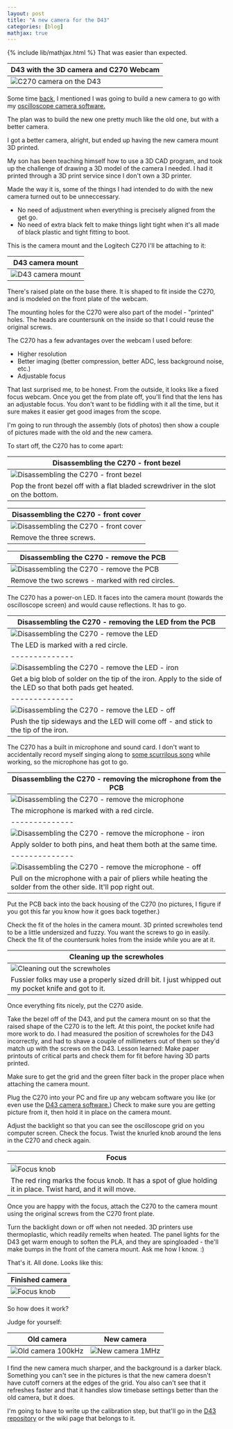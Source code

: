 ```yaml
---
layout: post
title: "A new camera for the D43"
categories: [blog]
mathjax: true
---
```

{% include lib/mathjax.html %}
That was easier than expected.

|D43 with the 3D camera and C270 Webcam|
|--------------|
|![C270 camera on the D43](/assets/newcamera/newcamera.jpg)|

Some time [back,](camera-design-considerations) I mentioned I was going to build a new camera to go with my [oscilloscope camera software.](https://github.com/JosephEoff/D43)

The plan was to build the new one pretty much like the old one, but with a better camera.

I got a better camera, alright, but ended up having the new camera mount 3D printed.

My son has been teaching himself how to use a 3D CAD program, and took up the challenge of drawing a 3D model of the camera I needed.  I had it printed through a 3D print service since I don't own a 3D printer.

Made the way it is, some of the things I had intended to do with the new camera turned out to be unneccessary.

- No need of adjustment when everything is precisely aligned from the get go.
- No need of extra black felt to make things light tight when it's all made of black plastic and tight fitting to boot.

This is the camera mount and the Logitech C270 I'll be attaching to it:

|D43 camera mount|
|--------------|
|![D43 camera mount](/assets/newcamera/cameramount.jpg)|

There's raised plate on the base there.  It is shaped to fit inside the C270, and is modeled on the front plate of the webcam.

The mounting holes for the C270 were also part of the model - "printed" holes. The heads are countersunk on the inside so that I could reuse the original screws.

The C270 has a few advantages over the webcam I used before:

- Higher resolution
- Better imaging (better compression, better ADC, less background noise, etc.)
- Adjustable focus

That last surprised me, to be honest.  From the outside, it looks like a fixed focus webcam.  Once you get the from plate off, you'll find that the lens has an adjustable focus.  You don't want to be fiddling with it all the time, but it sure makes it easier get good images from the scope.

I'm going to run through the assembly (lots of photos) then show a couple of pictures made with the old and the new camera.

To start off, the C270 has to come apart:

|Disassembling the C270 - front bezel|
|--------------|
|![Disassembling the C270 - front bezel](/assets/newcamera/C270-1.jpg)|
|Pop the front bezel off with a flat bladed screwdriver in the slot on the bottom.|

|Disassembling the C270 - front cover|
|--------------|
|![Disassembling the C270 - front cover](/assets/newcamera/C270-2.jpg)|
|Remove the three screws.|

|Disassembling the C270 - remove the PCB|
|--------------|
|![Disassembling the C270 - remove the PCB](/assets/newcamera/C270-3.jpg)|
|Remove the two screws - marked with red circles.|


The C270 has a power-on LED.  It faces into the camera mount (towards the oscilloscope screen) and would cause reflections.  It has to go.

|Disassembling the C270 - removing the LED from the PCB|
|--------------|
|![Disassembling the C270 - remove the LED](/assets/newcamera/C270-4.jpg)|
|The LED is marked with a red circle.|
|--------------|
|![Disassembling the C270 - remove the LED - iron](/assets/newcamera/C270-5.jpg)|
|Get a big blob of solder on the tip of the iron.  Apply to the side of the LED so that both pads get heated.|
|--------------|
|![Disassembling the C270 - remove the LED - off](/assets/newcamera/C270-6.jpg)|
|Push the tip sideways and the LED will come off - and stick to the tip of the iron.|


The C270 has a built in microphone and sound card.  I don't want to accidentally record myself singing along to [some scurrilous song](https://www.amazon.com/Bird-Bath/dp/B075VF61V4/ref=sr_1_3?keywords=trashmen+bird+bath&qid=1571784383&sr=8-3) while working, so the microphone has got to go.

|Disassembling the C270 - removing the microphone from the PCB|
|--------------|
|![Disassembling the C270 - remove the microphone](/assets/newcamera/C270-7.jpg)|
|The microphone is marked with a red circle.|
|--------------|
|![Disassembling the C270 - remove the microphone - iron](/assets/newcamera/C270-8.jpg)|
|Apply solder to both pins, and heat them both at the same time.|
|--------------|
|![Disassembling the C270 - remove the microphone - off](/assets/newcamera/C270-9.jpg)|
|Pull on the microphone with a pair of pliers while heating the solder from the other side.  It'll pop right out.|

Put the PCB back into the back housing of the C270 (no pictures, I figure if you got this far you know how it goes back together.)

Check the fit of the holes in the camera mount.  3D printed screwholes tend to be a little undersized and fuzzy.  You want the screws to go in easily.  Check the fit of the countersunk holes from the inside while you are at it.

|Cleaning up the screwholes|
|--------------|
|![Cleaning out the screwholes](/assets/newcamera/screwholes.jpg)|
|Fussier folks may use a properly sized drill bit.  I just whipped out my pocket knife and got to it.|

Once everything fits nicely, put the C270 aside.

Take the bezel off of the D43, and put the camera mount on so that the raised shape of the C270 is to the left.  At this point, the pocket knife had more work to do.  I had measured the position of screwholes for the D43 incorrectly, and had to shave a couple of millimeters out of them so they'd match up with the screws on the D43.  Lesson learned:  Make paper printouts of critical parts and check them for fit before having 3D parts printed.

Make sure to get the grid and the green filter back in the proper place when attaching the camera mount.


Plug the C270 into your PC and fire up any webcam software you like (or even use the [D43 camera software.](https://github.com/JosephEoff/D43))  Check to make sure you are getting picture from it, then hold it in place on the camera mount.

Adjust the backlight so that you can see the oscilloscope grid on you computer screen.  Check the focus.  Twist the knurled knob around the lens in the C270 and check again.


|Focus|
|--------------|
|![Focus knob](/assets/newcamera/focus.jpg)|
|The red ring marks the focus knob.  It has a spot of glue holding it in place.  Twist hard, and it will move.|

Once you are happy with the focus, attach the C270 to the camera mount using the original screws from the C270 front plate.

Turn the backlight down or off when not needed.  3D printers use thermoplastic, which readily remelts when heated.  The panel lights for the D43 get warm enough to soften the PLA, and they are spingloaded - the'll make bumps in the front of the camera mount.  Ask me how I know.  :)

That's it.  All done.  Looks like this:

|Finished camera|
|--------------|
|![Focus knob](/assets/newcamera/newcamera.jpg)|

So how does it work?

Judge for yourself:

|Old camera|New camera|
|----------|----------|
|![Old camera 100kHz](/assets/100kHz.png)|![New camera 1MHz](/assets/newcamera/1MHz.png)|

I find the new camera much sharper, and the background is a darker black.  Something you can't see in the pictures is that the new camera doesn't have cutoff corners at the edges of the grid.  You also can't see that it refreshes faster and that it handles slow timebase settings better than the old camera, but it does.

I'm going to have to write up the calibration step, but that'll go in the  [D43 repository](https://github.com/JosephEoff/D43) or the wiki page that belongs to it.


